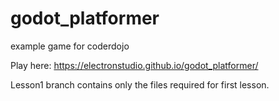 # godot_platformer
example game for coderdojo

Play here: https://electronstudio.github.io/godot_platformer/

Lesson1 branch contains only the files required for first lesson.

